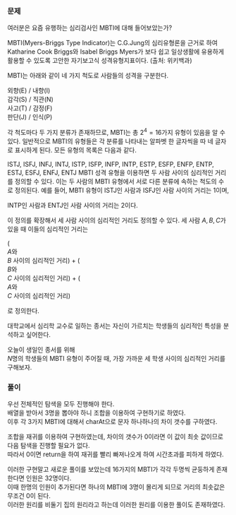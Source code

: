 ### 문제

여러분은 요즘 유행하는 심리검사인 MBTI에 대해 들어보았는가?

MBTI(Myers-Briggs Type Indicator)는 C.G.Jung의 심리유형론을 근거로 하여 Katharine Cook Briggs와 Isabel Briggs Myers가 보다 쉽고 일상생활에 유용하게 활용할 수 있도록 고안한 자기보고식 성격유형지표이다. (출처: 위키백과)

MBTI는 아래와 같이 네 가지 척도로 사람들의 성격을 구분한다.

외향(E) / 내향(I)   
감각(S) / 직관(N)   
사고(T) / 감정(F)   
판단(J) / 인식(P)

각 척도마다 두 가지 분류가 존재하므로, MBTI는 총 
$2^4 = 16$가지 유형이 있음을 알 수 있다. 일반적으로 MBTI의 유형들은 각 분류를 나타내는 알파벳 한 글자씩을 따 네 글자로 표시하게 된다. 모든 유형의 목록은 다음과 같다.

ISTJ, ISFJ, INFJ, INTJ, ISTP, ISFP, INFP, INTP, ESTP, ESFP, ENFP, ENTP, ESTJ, ESFJ, ENFJ, ENTJ
MBTI 성격 유형을 이용하면 두 사람 사이의 심리적인 거리를 정의할 수 있다. 이는 두 사람의 MBTI 유형에서 서로 다른 분류에 속하는 척도의 수로 정의된다. 예를 들어, MBTI 유형이 ISTJ인 사람과 ISFJ인 사람 사이의 거리는 1이며, 

INTP인 사람과 ENTJ인 사람 사이의 거리는 2이다.

이 정의를 확장해서 세 사람 사이의 심리적인 거리도 정의할 수 있다. 세 사람 
$A, B, C$가 있을 때 이들의 심리적인 거리는

(   
$A$와    
$B$ 사이의 심리적인 거리) + (   
$B$와    
$C$ 사이의 심리적인 거리) + (   
$A$와    
$C$ 사이의 심리적인 거리)   

로 정의한다.

대학교에서 심리학 교수로 일하는 종서는 자신이 가르치는 학생들의 심리적인 특성을 분석하고 싶어한다.

오늘이 생일인 종서를 위해    
$N$명의 학생들의 MBTI 유형이 주어질 때, 가장 가까운 세 학생 사이의 심리적인 거리를 구해보자.



### 풀이

우선 전체적인 탐색을 모두 진행해야 한다.   
배열을 받아서 3명을 뽑아야 하니 조합을 이용하여 구현하기로 하였다.   
이후 각 3가지 MBTI에 대해서 charAt으로 문자 하나하나의 차이 갯수를 구하였다.   

조합을 재귀를 이용하여 구현하였는데, 차이의 갯수가 0이라면 이 값이 최솟 값이므로 다음 탐색을 진행할 필요가 없다.   
따라서 0이면 return을 하여 재귀를 빨리 빠져나오게 하여 시간초과를 피하게 하였다.   

이러한 구현말고 새로운 풀이를 보았는데 16가지의 MBTI가 각각 두명씩 균둥하게 존재한다면 인원은 32명이다.   
이때 한명의 인원이 추가된다면 하나의 MBTI에 3명이 몰리게 되므로 거리의 최솟값은 무조건 0이 된다.   
이러한 원리를 비둘기 집의 원리라고 하는데 이러한 원리를 이용한 풀이도 존재하였다.   



